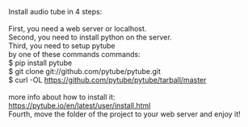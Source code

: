 Install audio tube in 4 steps:
<br><br>
First, you need a web server or localhost.<br>
Second, you need to install python on the server.<br>
Third, you need to setup pytube<br>
by one of these commands commands:<br>
$ pip install pytube<br>
$ git clone git://github.com/pytube/pytube.git<br>
$ curl -OL https://github.com/pytube/pytube/tarball/master<br><br>
more info about how to install it:<br>
https://pytube.io/en/latest/user/install.html<br>
Fourth, move the folder of the project to your web server and enjoy it!<br>

